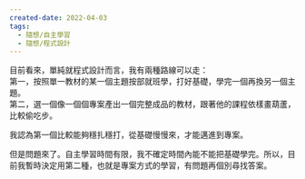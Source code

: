 ```yaml
---
created-date: 2022-04-03
tags:
  - 隨想/自主學習
  - 隨想/程式設計
---
```

目前看來，單純就程式設計而言，我有兩種路線可以走：  
第一，按照單一教材的某一個主題按部就班學，打好基礎，學完一個再換另一個主題。  
第二，選一個像一個個專案產出一個完整成品的教材，跟著他的課程依樣畫葫蘆，比較偷吃步。  

我認為第一個比較能夠穩扎穩打，從基礎慢慢來，才能邁進到專案。

但是問題來了。自主學習時間有限，我不確定時間內能不能把基礎學完。所以，目前我暫時決定用第二種，也就是專案方式的學習，有問題再個別尋找答案。